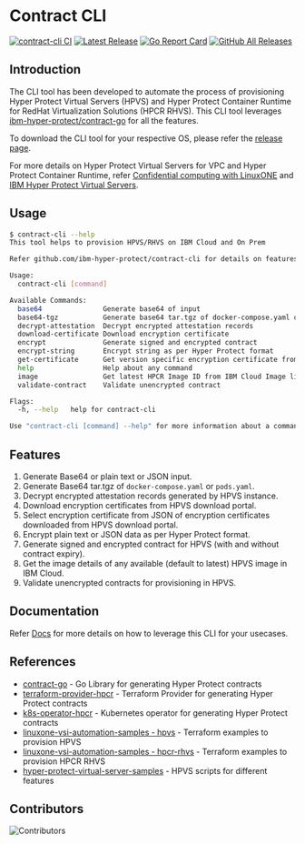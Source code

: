# Contract CLI

[![contract-cli CI](https://github.com/ibm-hyper-protect/contract-cli/actions/workflows/build.yaml/badge.svg)](https://github.com/ibm-hyper-protect/contract-cli/actions/workflows/build.yaml)
[![Latest Release](https://img.shields.io/github/v/release/ibm-hyper-protect/contract-cli?include_prereleases)](https://github.com/ibm-hyper-protect/contract-cli/releases/latest)
[![Go Report Card](https://goreportcard.com/badge/github.com/ibm-hyper-protect/contract-cli)](https://goreportcard.com/report/ibm-hyper-protect/contract-cli)
[![GitHub All Releases](https://img.shields.io/github/downloads/ibm-hyper-protect/contract-cli/total.svg)](https://github.com/ibm-hyper-protect/contract-cli/releases/latest)

## Introduction

The CLI tool has been developed to automate the process of provisioning Hyper Protect Virtual Servers (HPVS) and Hyper Protect Container Runtime for RedHat Virtualization Solutions (HPCR RHVS). This CLI tool leverages [ibm-hyper-protect/contract-go](https://github.com/ibm-hyper-protect/contract-go) for all the features.

To download the CLI tool for your respective OS, please refer the [release page](https://github.com/ibm-hyper-protect/contract-cli/releases). 

For more details on Hyper Protect Virtual Servers for VPC and Hyper Protect Container Runtime, refer [Confidential computing with LinuxONE](https://cloud.ibm.com/docs/vpc?topic=vpc-about-se) and [IBM Hyper Protect Virtual Servers](https://www.ibm.com/docs/en/hpvs/2.2.x).

## Usage

```bash
$ contract-cli --help
This tool helps to provision HPVS/RHVS on IBM Cloud and On Prem 

Refer github.com/ibm-hyper-protect/contract-cli for details on features

Usage:
  contract-cli [command]

Available Commands:
  base64               Generate base64 of input
  base64-tgz           Generate base64 tar.tgz of docker-compose.yaml or pods.yaml
  decrypt-attestation  Decrypt encrypted attestation records
  download-certificate Download encryption certificate
  encrypt              Generate signed and encrypted contract
  encrypt-string       Encrypt string as per Hyper Protect format
  get-certificate      Get version specific encryption certificate from download-certificate JSON ouput
  help                 Help about any command
  image                Get latest HPCR Image ID from IBM Cloud Image list
  validate-contract    Validate unencrypted contract

Flags:
  -h, --help   help for contract-cli

Use "contract-cli [command] --help" for more information about a command.
```

## Features

1. Generate Base64 or plain text or JSON input.
2. Generate Base64 tar.tgz of `docker-compose.yaml` or `pods.yaml`.
3. Decrypt encrypted attestation records generated by HPVS instance.
4. Download encryption certificates from HPVS download portal.
5. Select encryption certificate from JSON of encryption certificates downloaded from HPVS download portal.
6. Encrypt plain text or JSON data as per Hyper Protect format.
7. Generate signed and encrypted contract for HPVS (with and without contract expiry).
8. Get the image details of any available (default to latest) HPVS image in IBM Cloud.
9. Validate unencrypted contracts for provisioning in HPVS. 

## Documentation

Refer [Docs](docs/README.md) for more details on how to leverage this CLI for your usecases.

## References

- [contract-go](https://github.com/ibm-hyper-protect/contract-go) - Go Library for generating Hyper Protect contracts
- [terraform-provider-hpcr](https://github.com/ibm-hyper-protect/terraform-provider-hpcr) - Terraform Provider for generating Hyper Protect contracts
- [k8s-operator-hpcr](https://github.com/ibm-hyper-protect/k8s-operator-hpcr) - Kubernetes operator for generating Hyper Protect contracts
- [linuxone-vsi-automation-samples - hpvs](https://github.com/ibm-hyper-protect/linuxone-vsi-automation-samples/tree/master/terraform-hpvs) - Terraform examples to provision HPVS
- [linuxone-vsi-automation-samples - hpcr-rhvs](https://github.com/ibm-hyper-protect/linuxone-vsi-automation-samples/tree/master/terraform-hpcr-rhvs) - Terraform examples to provision HPCR RHVS
- [hyper-protect-virtual-server-samples](https://github.com/ibm-hyper-protect/hyper-protect-virtual-server-samples) - HPVS scripts for different features

## Contributors

![Contributors](https://contrib.rocks/image?repo=ibm-hyper-protect/contract-cli)
